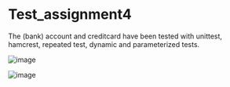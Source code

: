# Test_assignment4

The (bank) account and creditcard have been tested with unittest, hamcrest, repeated test, dynamic and parameterized tests.



![image](https://user-images.githubusercontent.com/40825848/56477342-ec193580-64a4-11e9-8d3a-735d4dacaecb.png)


![image](https://user-images.githubusercontent.com/40825848/56477414-7f526b00-64a5-11e9-8cbd-6decca4feb05.png)
